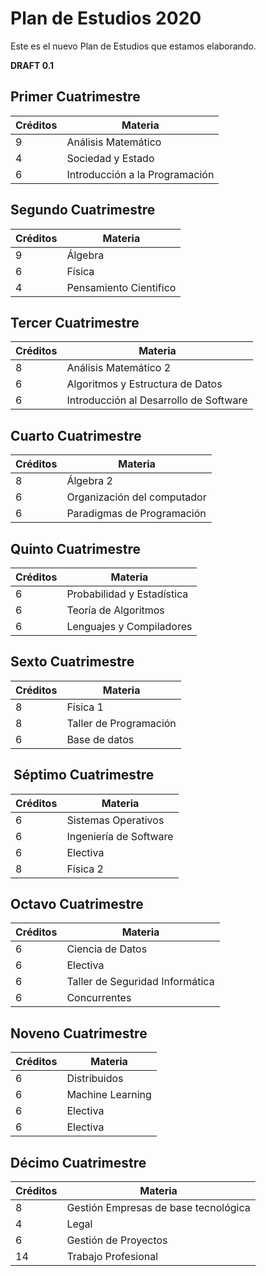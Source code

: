 # Plan de Estudios 2020

Este es el nuevo Plan de Estudios que estamos elaborando.

**DRAFT 0.1**

## Primer Cuatrimestre

| Créditos |  Materia                       |
|----------|--------------------------------|
|     9    | Análisis Matemático            |
|     4    | Sociedad y Estado              |
|     6    | Introducción a la Programación |

## Segundo Cuatrimestre

| Créditos |  Materia               |
|----------|------------------------|
|     9    | Álgebra                |
|     6    | Física                 |
|     4    | Pensamiento Cientifico |

## Tercer Cuatrimestre

| Créditos |  Materia                               |
|----------|----------------------------------------|
|     8    | Análisis Matemático 2                  |
|     6    | Algoritmos y Estructura de Datos       |
|     6    | Introducción al Desarrollo de Software |

## Cuarto Cuatrimestre

| Créditos |  Materia                    |
|----------|-----------------------------|
|     8    | Álgebra 2                   |
|     6    | Organización del computador |
|     6    | Paradigmas de Programación  |

## Quinto Cuatrimestre

| Créditos |  Materia                   |
|----------|----------------------------|
|     6    | Probabilidad y Estadística |
|     6    | Teoría de Algoritmos       |
|     6    | Lenguajes y Compiladores   |

## Sexto Cuatrimestre

| Créditos |  Materia               |
|----------|------------------------|
|     8    | Física 1               |
|     8    | Taller de Programación |
|     6    | Base de datos          |

##  Séptimo Cuatrimestre

| Créditos |  Materia               |
|----------|------------------------|
|     6    | Sistemas Operativos    |
|     6    | Ingeniería de Software |
|     6    | Electiva               |
|     8    | Física 2               |

## Octavo Cuatrimestre

| Créditos |  Materia                        |
|----------|---------------------------------|
|     6    | Ciencia de Datos                |
|     6    | Electiva                        |
|     6    | Taller de Seguridad Informática |
|     6    | Concurrentes                    |

## Noveno Cuatrimestre

| Créditos |  Materia         |
|----------|------------------|
|     6    | Distribuidos     |
|     6    | Machine Learning |
|     6    | Electiva         |
|     6    | Electiva         |

## Décimo Cuatrimestre

| Créditos |  Materia                             |
|----------|--------------------------------------|
|     8    | Gestión Empresas de base tecnológica |
|     4    | Legal                                |
|     6    | Gestión de Proyectos                 |
|     14   | Trabajo Profesional                  |
